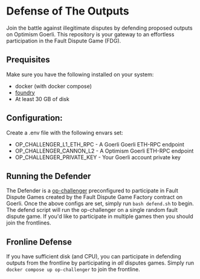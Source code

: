# Defense of The Outputs

Join the battle against illegitimate disputes by defending proposed outputs on Optimism Goerli. This repository is your gateway to an effortless participation in the Fault Dispute Game (FDG).

## Prequisites

Make sure you have the following installed on your system:
- docker (with docker compose)
- [foundry](https://book.getfoundry.sh/getting-started/installation)
- At least 30 GB of disk

## Configuration:

Create a .env file with the following envars set:
- OP_CHALLENGER_L1_ETH_RPC - A Goerli Goerli ETH-RPC endpoint 
- OP_CHALLENGER_CANNON_L2 - A Optimism Goerli ETH-RPC endpoint
- OP_CHALLENGER_PRIVATE_KEY - Your Goerli account private key

## Running the Defender

The Defender is a [op-challenger](https://github.com/ethereum-optimism/optimism/tree/develop/op-challenger) preconfigured to participate in Fault Dispute Games 
created by the Fault Dispute Game Factory contract on Goerli.
Once the above configs are set, simply run `bash defend.sh` to begin. The defend script will run the op-challenger on a single random fault dispute game.
If you'd like to participate in multiple games then you should join the frontlines.

## Fronline Defense

If you have sufficient disk (and CPU), you can participate in defending outputs from the frontline by participating in _all_ disputes games.
Simply run `docker compose up op-challenger` to join the frontline.
